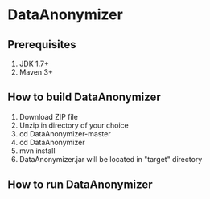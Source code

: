 DataAnonymizer
==============

Prerequisites
-------------
1. JDK 1.7+
2. Maven 3+

How to build DataAnonymizer
---------------------------
1. Download ZIP file
2. Unzip in directory of your choice
3. cd DataAnonymizer-master
4. cd DataAnonymizer
5. mvn install
6. DataAnonymizer.jar will be located in "target" directory

How to run DataAnonymizer
-------------------------



